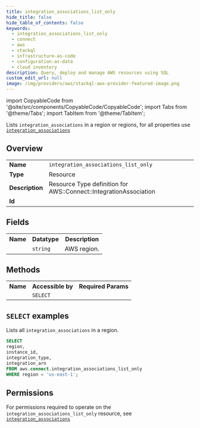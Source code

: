 ```yaml
---
title: integration_associations_list_only
hide_title: false
hide_table_of_contents: false
keywords:
  - integration_associations_list_only
  - connect
  - aws
  - stackql
  - infrastructure-as-code
  - configuration-as-data
  - cloud inventory
description: Query, deploy and manage AWS resources using SQL
custom_edit_url: null
image: /img/providers/aws/stackql-aws-provider-featured-image.png
---
```


import CopyableCode from '@site/src/components/CopyableCode/CopyableCode';
import Tabs from '@theme/Tabs';
import TabItem from '@theme/TabItem';

Lists <code>integration_associations</code> in a region or regions, for all properties use <a href="/providers/aws/serviceName/integration_associations/"><code>integration_associations</code></a>

## Overview
<table><tbody>
<tr><td><b>Name</b></td><td><code>integration_associations_list_only</code></td></tr>
<tr><td><b>Type</b></td><td>Resource</td></tr>
<tr><td><b>Description</b></td><td>Resource Type definition for AWS::Connect::IntegrationAssociation</td></tr>
<tr><td><b>Id</b></td><td><CopyableCode code="aws.connect.integration_associations_list_only" /></td></tr>
</tbody></table>

## Fields
<table><tbody><tr><th>Name</th><th>Datatype</th><th>Description</th></tr><tr><td><CopyableCode code="region" /></td><td><code>string</code></td><td>AWS region.</td></tr>
</tbody></table>

## Methods

<table><tbody>
  <tr>
    <th>Name</th>
    <th>Accessible by</th>
    <th>Required Params</th>
  </tr>
  <tr>
    <td><CopyableCode code="list_resources" /></td>
    <td><code>SELECT</code></td>
    <td><CopyableCode code="region" /></td>
  </tr>
</tbody></table>

## `SELECT` examples
Lists all <code>integration_associations</code> in a region.
```sql
SELECT
region,
instance_id,
integration_type,
integration_arn
FROM aws.connect.integration_associations_list_only
WHERE region = 'us-east-1';
```


## Permissions

For permissions required to operate on the <code>integration_associations_list_only</code> resource, see <a href="/providers/aws/connect/integration_associations/#permissions"><code>integration_associations</code></a>

